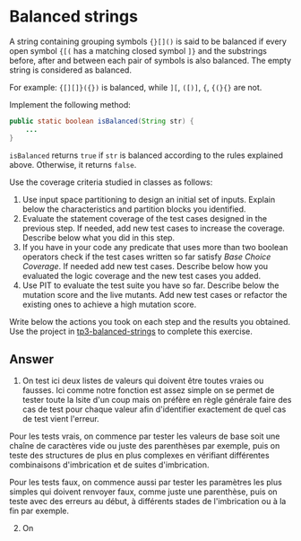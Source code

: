 # Balanced strings

A string containing grouping symbols `{}[]()` is said to be balanced if every open symbol `{[(` has a matching closed symbol `]}` and the substrings before, after and between each pair of symbols is also balanced. The empty string is considered as balanced.

For example: `{[][]}({})` is balanced, while `][`, `([)]`, `{`, `{(}{}` are not.

Implement the following method:

```java
public static boolean isBalanced(String str) {
    ...
}
```

`isBalanced` returns `true` if `str` is balanced according to the rules explained above. Otherwise, it returns `false`.

Use the coverage criteria studied in classes as follows:

1. Use input space partitioning to design an initial set of inputs. Explain below the characteristics and partition blocks you identified.
2. Evaluate the statement coverage of the test cases designed in the previous step. If needed, add new test cases to increase the coverage. Describe below what you did in this step.
3. If you have in your code any predicate that uses more than two boolean operators check if the test cases written so far satisfy *Base Choice Coverage*. If needed add new test cases. Describe below how you evaluated the logic coverage and the new test cases you added.
4. Use PIT to evaluate the test suite you have so far. Describe below the mutation score and the live mutants. Add new test cases or refactor the existing ones to achieve a high mutation score.

Write below the actions you took on each step and the results you obtained.
Use the project in [tp3-balanced-strings](../code/tp3-balanced-strings) to complete this exercise.

## Answer

1. On test ici deux listes de valeurs qui doivent être toutes vraies ou fausses. Ici comme notre fonction est assez simple on se permet de tester toute la lsite d'un coup mais on préfère en règle générale faire des cas de test pour chaque valeur afin d'identifier exactement de quel cas de test vient l'erreur.

Pour les tests vrais, on commence par tester les valeurs de base soit une chaîne de caractères vide ou juste des parenthèses par exemple, puis on teste des structures de plus en plus complexes en vérifiant différentes combinaisons d'imbrication et de suites d'imbrication.

Pour les tests faux, on commence aussi par tester les paramètres les plus simples qui doivent renvoyer faux, comme juste une parenthèse, puis on teste avec des erreurs au début, à différents stades de l'imbrication ou à la fin par exemple. 

2. On